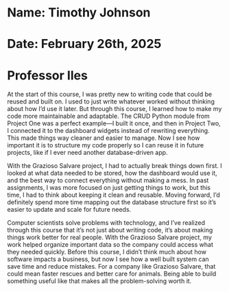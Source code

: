 # Name: Timothy Johnson

# Date: February 26th, 2025

 # Professor Iles

At the start of this course, I was pretty new to writing code that could be reused and built on. I used to just write whatever worked without thinking about how I’d use it later. But through this course, I learned how to make my code more maintainable and adaptable. The CRUD Python module from Project One was a perfect example—I built it once, and then in Project Two, I connected it to the dashboard widgets instead of rewriting everything. This made things way cleaner and easier to manage. Now I see how important it is to structure my code properly so I can reuse it in future projects, like if I ever need another database-driven app.

With the Grazioso Salvare project, I had to actually break things down first. I looked at what data needed to be stored, how the dashboard would use it, and the best way to connect everything without making a mess. In past assignments, I was more focused on just getting things to work, but this time, I had to think about keeping it clean and reusable. Moving forward, I’d definitely spend more time mapping out the database structure first so it’s easier to update and scale for future needs.

Computer scientists solve problems with technology, and I’ve realized through this course that it’s not just about writing code, it’s about making things work better for real people. With the Grazioso Salvare project, my work helped organize important data so the company could access what they needed quickly. Before this course, I didn’t think much about how software impacts a business, but now I see how a well built system can save time and reduce mistakes. For a company like Grazioso Salvare, that could mean faster rescues and better care for animals. Being able to build something useful like that makes all the problem-solving worth it.
